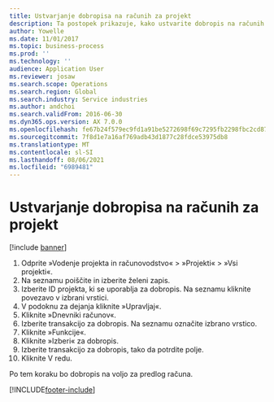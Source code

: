 ```yaml
---
title: Ustvarjanje dobropisa na računih za projekt
description: Ta postopek prikazuje, kako ustvarite dobropis na računih za projekt, ki so bili knjiženi.
author: Yowelle
ms.date: 11/01/2017
ms.topic: business-process
ms.prod: ''
ms.technology: ''
audience: Application User
ms.reviewer: josaw
ms.search.scope: Operations
ms.search.region: Global
ms.search.industry: Service industries
ms.author: andchoi
ms.search.validFrom: 2016-06-30
ms.dyn365.ops.version: AX 7.0.0
ms.openlocfilehash: fe67b24f579ec9fd1a91be5272698f69c7295fb2298fbc2cd872f24a5858ce99
ms.sourcegitcommit: 7f8d1e7a16af769adb43d1877c28fdce53975db8
ms.translationtype: MT
ms.contentlocale: sl-SI
ms.lasthandoff: 08/06/2021
ms.locfileid: "6989481"
---
```

# <a name="create-a-credit-note-on-project-invoices"></a>Ustvarjanje dobropisa na računih za projekt

[!include [banner](../../includes/banner.md)]

1. Odprite »Vodenje projekta in računovodstvo« > »Projekti« > »Vsi projekti«. 
2. Na seznamu poiščite in izberite želeni zapis. 
3. Izberite ID projekta, ki se uporablja za dobropis. Na seznamu kliknite povezavo v izbrani vrstici. 
4. V podoknu za dejanja kliknite »Upravljaj«. 
5. Kliknite »Dnevniki računov«. 
6. Izberite transakcijo za dobropis. Na seznamu označite izbrano vrstico. 
7. Kliknite »Funkcije«. 
8. Kliknite »Izberi« za dobropis. 
9. Izberite transakcijo za dobropis, tako da potrdite polje.
10. Kliknite V redu. 

Po tem koraku bo dobropis na voljo za predlog računa.


[!INCLUDE[footer-include](../../includes/footer-banner.md)]